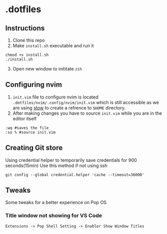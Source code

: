 # .dotfiles

## Instructions
1. Clone this repo
2. Make `install.sh` executable and run it 
```
chmod +x install.sh
./install.sh
```
3. Open new window to inititate `zsh`

## Configuring nvim

1. `init.vim` file to configure nvim is located `.dotfiles/nvim/.config/nvim/init.vim` which is still accessible as we are using [stow](https://www.gnu.org/software/stow/manual/stow.html) to create a refrence to `$HOME` directory.
2. After making changes you have to source `init.vim` while you are in the editor itself
```vim
:wq #saves the file
:so % #source init.vim
```

## Creating Git store
Using credential helper to temporarily save credentials for 900 seconds(15min)
Use this method if not using ssh
```
git config --global credential.helper 'cache --timeout=36000'
```
## Tweaks
Some tweaks for a better experience on Pop OS

### Title window not showing for VS Code
```Extensions -> Pop Shell Setting -> Enabler Show Window Titles```
